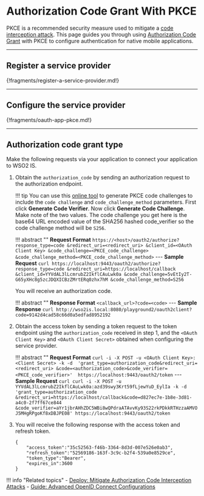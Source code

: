 # Authorization Code Grant With PKCE

PKCE is a recommended security measure used to mitigate a [code interception attack](../../../deploy/mitigate-attacks/mitigate-authorization-code-interception-attacks/). 
This page guides you through using [Authorization Code Grant](../../../references/concepts/authorization/authorization-code-grant/) with PKCE 
to configure authentication for native mobile applications.

----

## Register a service provider

{!fragments/register-a-service-provider.md!}

---

## Configure the service provider

{!fragments/oauth-app-pkce.md!}

----

## Authorization code grant type

Make the following requests via your application to connect your application to WSO2 IS. 

1. Obtain the `authorization_code` by sending an authorization request to the authorization endpoint. 

    !!! tip
        You can use this [online tool](https://tonyxu-io.github.io/pkce-generator/) to generate PKCE code challenges to include the `code challenge` and `code_challenge_method` parameters. 
        First click **Generate Code Verifier**. 
        Now click **Generate Code Challenge**. 
        Make note of the two values. The code challenge you get here is the base64 URL encoded value of the SHA256 hashed code_verifier so the code challenge method will be `S256`.

    !!! abstract ""
        **Request Format**
        ```
        https://<host>/oauth2/authorize?response_type=code
        &redirect_uri=<redirect_uri>
        &client_id=<OAuth Client Key>
        &code_challenge=<PKCE_code_challenge>
        &code_challenge_method=<PKCE_code_challenge_method>
        ```
        ---
        **Sample Request**
        ```curl
        https://localhost:9443/oauth2/authorize?response_type=code
        &redirect_uri=https://localhost/callback
        &client_id=YYVdAL3lLcmrubZ2IkflCAuLwk0a
        &code_challenge=5vEtIy2T-G65yXHc8g5zcJDQXICBzZMrtERq0zhx7hM
        &code_challenge_method=S256
        ```
    
    You will receive an authorization code. 
    
    !!! abstract ""
        **Response Format**
        ```
        <callback_url>?code=<code>
        ```
        ---
        **Sample Response**
        ```curl
        http://wso2is.local:8080/playground2/oauth2client?code=9142d4cad58c66d0a5edfad8952192
        ```
    
2. Obtain the access token by sending a token request to the token endpoint using the `authorization_code` received in step 1, and the `<OAuth Client Key>` and `<OAuth Client Secret>` obtained when configuring the service provider.

    !!! abstract ""
        **Request Format**
        ```
        curl -i -X POST -u <OAuth Client Key>:<Client Secret> -k -d 
        'grant_type=authorization_code&redirect_uri=<redirect_uri>
        &code=<authorization_code>&code_verifier=<PKCE_code_verifier>' 
        https://localhost:9443/oauth2/token
        ```
        ---
        **Sample Request**
        ```curl
        curl -i -X POST -u YYVdAL3lLcmrubZ2IkflCAuLwk0a:azd39swy3Krt59fLjewYuD_EylIa -k -d 
        'grant_type=authorization_code
        &redirect_uri=https://localhost/callback&code=d827ec7e-1b8e-3d81-a4c0-2f7ff67ce844
        &code_verifier=aYr1jbrAHhZDC5WBi8wQPdraATAvvKy93S22rkPDkkRTHzzaAMVOJ5MHgRPgoKf8xDBJPE08'
        https://localhost:9443/oauth2/token
        ```
    
3. You will receive the following response with the access token and refresh token.

    ```
    {
        "access_token":"35c52563-f46b-3364-8d3d-007e526e0ab3",
        "refresh_token":"52569186-163f-3c9c-b2f4-539a0e8529ce",
        "token_type":"Bearer",
        "expires_in":3600
    }
    ```
    
!!! info "Related topics"
    - [Deploy: Mitigate Authorization Code Interception Attacks](../../../deploy/mitigate-attacks/mitigate-authorization-code-interception-attacks/)
    - [Guide: Advanced OpenID Connect Configurations](../../login/oauth-app-config-advanced)
    
